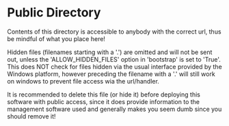 Public Directory
===

Contents of this directory is accessible to anybody with the correct url, thus be mindful of what you place here!

Hidden files (filenames starting with a '.') are omitted and will not be sent out, unless the 'ALLOW_HIDDEN_FILES' option in 'bootstrap' is set to 'True'. This does NOT check for files hidden via the usual interface provided by the Windows platform, however preceding the filename with a '.' will still work on windows to prevent file access wia the url/handler.

It is recommended to delete this file (or hide it) before deploying this software with public access, since it does provide information to the management software used and generally makes you seem dumb since you should remove it!